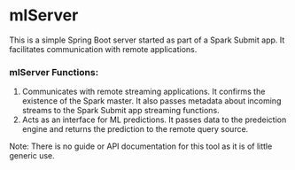 # mlServer

This is a simple Spring Boot server started as part of a Spark Submit app. It facilitates communication with remote applications.

### mlServer Functions:

1. Communicates with remote streaming applications. It confirms the existence of the Spark master. It also passes metadata about incoming streams to the Spark Submit app streaming functions.
2. Acts as an interface for ML predictions. It passes data to the predeiction engine and returns the prediction to the remote query source.

Note: There is no guide or API documentation for this tool as it is of little generic use.
